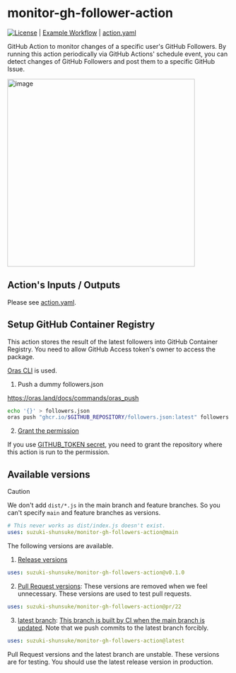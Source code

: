 # monitor-gh-follower-action

[![License](http://img.shields.io/badge/license-mit-blue.svg?style=flat-square)](https://raw.githubusercontent.com/suzuki-shunsuke/monitor-gh-follower-action/main/LICENSE) | [Example Workflow](https://github.com/suzuki-shunsuke/monitor-gh-follower-action/blob/main/.github/workflows/watch-follower.yaml) | [action.yaml](action.yaml)

GitHub Action to monitor changes of a specific user's GitHub Followers.
By running this action periodically via GitHub Actions' schedule event, you can detect changes of GitHub Followers and post them to a specific GitHub Issue.

<img width="424" alt="image" src="https://github.com/user-attachments/assets/b01b31f8-e342-4658-aa53-c2c3c3b9f538" />

## Action's Inputs / Outputs

Please see [action.yaml](action.yaml).

## Setup GitHub Container Registry

This action stores the result of the latest followers into GitHub Container Registry.
You need to allow GitHub Access token's owner to access the package.

[Oras CLI](https://oras.land/docs/category/oras-commands) is used.

1. Push a dummy followers.json

https://oras.land/docs/commands/oras_push

```sh
echo '{}' > followers.json
oras push "ghcr.io/$GITHUB_REPOSITORY/followers.json:latest" followers.json
```

2. [Grant the permission](https://docs.github.com/en/packages/learn-github-packages/configuring-a-packages-access-control-and-visibility)

If you use [GITHUB_TOKEN secret](https://docs.github.com/en/actions/security-for-github-actions/security-guides/automatic-token-authentication), you need to grant the repository where this action is run to the permission.

## Available versions

> [!CAUTION]
> We don't add `dist/*.js` in the main branch and feature branches.
> So you can't specify `main` and feature branches as versions.
>
> ```yaml
> # This never works as dist/index.js doesn't exist.
> uses: suzuki-shunsuke/monitor-gh-followers-action@main
> ```

The following versions are available.

1. [Release versions](https://github.com/suzuki-shunsuke/monitor-gh-followers-action/releases)

```yaml
uses: suzuki-shunsuke/monitor-gh-followers-action@v0.1.0
```

2. [Pull Request versions](https://github.com/suzuki-shunsuke/monitor-gh-followers-action/branches/all?query=pr%2F&lastTab=overview): These versions are removed when we feel unnecessary. These versions are used to test pull requests.

```yaml
uses: suzuki-shunsuke/monitor-gh-followers-action@pr/22
```

3. [latest branch](https://github.com/suzuki-shunsuke/monitor-gh-followers-action/tree/latest): [This branch is built by CI when the main branch is updated](https://github.com/suzuki-shunsuke/monitor-gh-followers-action/blob/latest/.github/workflows/main.yaml). Note that we push commits to the latest branch forcibly.

```yaml
uses: suzuki-shunsuke/monitor-gh-followers-action@latest
```

Pull Request versions and the latest branch are unstable.
These versions are for testing.
You should use the latest release version in production.
